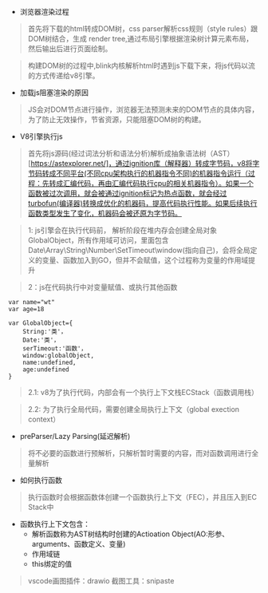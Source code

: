 + 浏览器渲染过程
>  首先将下载的html转成DOM树，css parser解析css规则（style rules）跟DOM树结合，生成
render tree,通过布局引擎根据渲染树计算元素布局，然后输出后进行页面绘制。

> 构建DOM树的过程中,blink内核解析html时遇到js下载下来，将js代码以流的方式传递给v8引擎。
+ 加载js阻塞渲染的原因
> JS会对DOM节点进行操作，浏览器无法预测未来的DOM节点的具体内容，为了防止无效操作，节省资源，只能阻塞DOM树的构建。
+ V8引擎执行js
>  首先将js源码(经过词法分析和语法分析)解析成抽象语法树（AST）[https://astexplorer.net/]，通过ignition库（解释器）转成字节码，v8将字节码转成不同平台(不同cpu架构执行的机器指令不同)的机器指令运行（过程：先转成汇编代码，再由汇编代码执行cpu的相关机器指令）。如果一个函数被过次调用，就会被通过ignition标记为热点函数，就会经过turbofun(编译器)转换成优化的机器码，提高代码执行性能。如果后续执行函数类型发生了变化，机器码会被还原为字节码。

> 1: js引擎会在执行代码前， 解析阶段在堆内存会创建全局对象GlobalObject，所有作用域可访问，里面包含Date\Array\String\Number\SetTimeout\window(指向自己)，会将全局定义的变量、函数加入到GO，但并不会赋值，这个过程称为变量的作用域提升

> 2：js在代码执行中对变量赋值、或执行其他函数
```
var name="wt"
var age=18

var GlobalObject={
    String:'类'，
    Date:'类'，
    serTimeout:'函数'，
    window:globalObject,
    name:undefined,
    age:undefined
}
```

> 2.1: v8为了执行代码，内部会有一个执行上下文栈ECStack（函数调用栈）

> 2.2: 为了执行全局代码，需要创建全局执行上下文（global exection context）
+ preParser/Lazy Parsing(延迟解析)
> 将不必要的函数进行预解析，只解析暂时需要的内容，而对函数调用进行全量解析

+ 如何执行函数
> 执行函数时会根据函数体创建一个函数执行上下文（FEC），并且压入到EC Stack中
+ 函数执行上下文包含：
  + 解析函数称为AST树结构时创建的Actioation Object(AO:形参、arguments、函数定义、变量)
  + 作用域链
  + this绑定的值
  
 > vscode画图插件：drawio    截图工具：snipaste